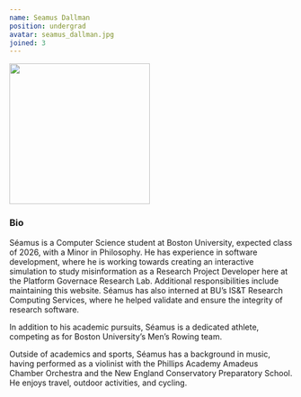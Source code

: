 ```yaml
---
name: Seamus Dallman
position: undergrad
avatar: seamus_dallman.jpg
joined: 3
---
```



<img width="250" src="{{site.baseurl}}/images/people/{{page.avatar}}" data-action="zoom">

### Bio
Séamus is a Computer Science student at Boston University, expected class of 2026, with a Minor in Philosophy. He has experience in software development, where he is working towards creating an interactive simulation to study misinformation as a Research Project Developer here at the Platform Governace Research Lab. Additional responsibilities include maintaining this website. Séamus has also interned at BU’s IS&T Research Computing Services, where he helped validate and ensure the integrity of research software.

In addition to his academic pursuits, Séamus is a dedicated athlete, competing as for Boston University’s Men’s Rowing team. 

Outside of academics and sports, Séamus has a background in music, having performed as a violinist with the Phillips Academy Amadeus Chamber Orchestra and the New England Conservatory Preparatory School. He enjoys travel, outdoor activities, and cycling.